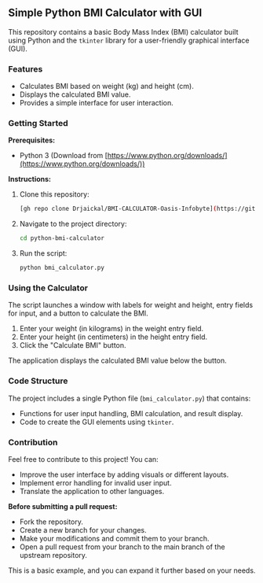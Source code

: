 ## Simple Python BMI Calculator with GUI

This repository contains a basic Body Mass Index (BMI) calculator built using Python and the `tkinter` library for a user-friendly graphical interface (GUI).

### Features

* Calculates BMI based on weight (kg) and height (cm).
* Displays the calculated BMI value.
* Provides a simple interface for user interaction.

### Getting Started

**Prerequisites:**

* Python 3 (Download from [https://www.python.org/downloads/](https://www.python.org/downloads/))

**Instructions:**

1. Clone this repository:

   ```bash
   [gh repo clone Drjaickal/BMI-CALCULATOR-Oasis-Infobyte](https://github.com/Drjaickal/BMI-CALCULATOR-Oasis-Infobyte.git)
   ```

2. Navigate to the project directory:

   ```bash
   cd python-bmi-calculator
   ```

3. Run the script:

   ```bash
   python bmi_calculator.py
   ```

### Using the Calculator

The script launches a window with labels for weight and height, entry fields for input, and a button to calculate the BMI.

1. Enter your weight (in kilograms) in the weight entry field.
2. Enter your height (in centimeters) in the height entry field.
3. Click the "Calculate BMI" button.

The application displays the calculated BMI value below the button.

### Code Structure

The project includes a single Python file (`bmi_calculator.py`) that contains:

* Functions for user input handling, BMI calculation, and result display.
* Code to create the GUI elements using `tkinter`.

### Contribution

Feel free to contribute to this project! You can:

* Improve the user interface by adding visuals or different layouts.
* Implement error handling for invalid user input.
* Translate the application to other languages.

**Before submitting a pull request:**

* Fork the repository.
* Create a new branch for your changes.
* Make your modifications and commit them to your branch.
* Open a pull request from your branch to the main branch of the upstream repository.

This is a basic example, and you can expand it further based on your needs.

